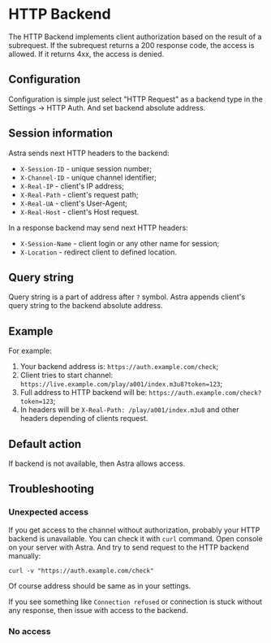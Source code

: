 # HTTP Backend

The HTTP Backend implements client authorization based on the result of a subrequest. If the subrequest returns a 200 response code, the access is allowed. If it returns 4xx, the access is denied.

## Configuration

Configuration is simple just select "HTTP Request" as a backend type in the Settings -> HTTP Auth. And set backend absolute address.

## Session information

Astra sends next HTTP headers to the backend:

- `X-Session-ID` - unique session number;
- `X-Channel-ID` - unique channel identifier;
- `X-Real-IP` - client's IP address;
- `X-Real-Path` - client's request path;
- `X-Real-UA` - client's User-Agent;
- `X-Real-Host` - client's Host request.

In a response backend may send next HTTP headers:

- `X-Session-Name` - client login or any other name for session;
- `X-Location` - redirect client to defined location.

## Query string

Query string is a part of address after `?` symbol. Astra appends client's query string to the backend absolute address.

## Example

For example:

1. Your backend address is: `https://auth.example.com/check`;
2. Client tries to start channel: `https://live.example.com/play/a001/index.m3u8?token=123`;
3. Full address to HTTP backend will be: `https://auth.example.com/check?token=123`;
4. In headers will be `X-Real-Path: /play/a001/index.m3u8` and other headers depending of clients request.

## Default action

If backend is not available, then Astra allows access.

## Troubleshooting

### Unexpected access

If you get access to the channel without authorization, probably your HTTP backend is unavailable. You can check it with `curl` command. Open console on your server with Astra. And try to send request to the HTTP backend manually:

```
curl -v "https://auth.example.com/check"
```

Of course address should be same as in your settings.

If you see something like `Connection refused` or connection is stuck without any response, then issue with access to the backend.

### No access
